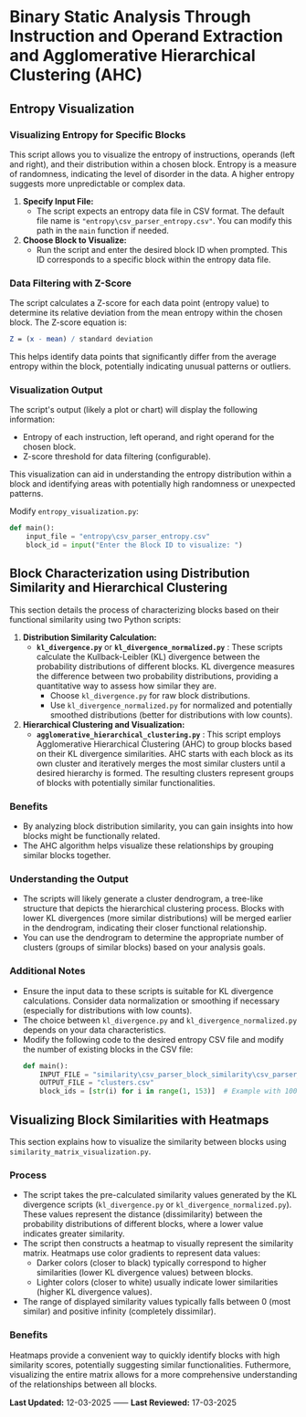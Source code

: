 # Binary Static Analysis Through Instruction and Operand Extraction and Agglomerative Hierarchical Clustering (AHC)

## Entropy Visualization

### Visualizing Entropy for Specific Blocks

This script allows you to visualize the entropy of instructions, operands (left and right), and their distribution within a chosen block. Entropy is a measure of randomness, indicating the level of disorder in the data. A higher entropy suggests more unpredictable or complex data.

1. **Specify Input File:**
   - The script expects an entropy data file in CSV format. The default file name is `"entropy\csv_parser_entropy.csv"`. You can modify this path in the `main` function if needed.
2. **Choose Block to Visualize:**
   - Run the script and enter the desired block ID when prompted. This ID corresponds to a specific block within the entropy data file.

### Data Filtering with Z-Score

The script calculates a Z-score for each data point (entropy value) to determine its relative deviation from the mean entropy within the chosen block. The Z-score equation is:

```mathematica
Z = (x - mean) / standard deviation
```

This helps identify data points that significantly differ from the average entropy within the block, potentially indicating unusual patterns or outliers.

### Visualization Output

The script's output (likely a plot or chart) will display the following information:

- Entropy of each instruction, left operand, and right operand for the chosen block.
- Z-score threshold for data filtering (configurable).

This visualization can aid in understanding the entropy distribution within a block and identifying areas with potentially high randomness or unexpected patterns.

Modify `entropy_visualization.py`:

```python
def main():
    input_file = "entropy\csv_parser_entropy.csv"
    block_id = input("Enter the Block ID to visualize: ")
```

## Block Characterization using Distribution Similarity and Hierarchical Clustering

This section details the process of characterizing blocks based on their functional similarity using two Python scripts:

1. **Distribution Similarity Calculation:**
   - **`kl_divergence.py`** or **`kl_divergence_normalized.py`** : These scripts calculate the Kullback-Leibler (KL) divergence between the probability distributions of different blocks. KL divergence measures the difference between two probability distributions, providing a quantitative way to assess how similar they are.
     - Choose `kl_divergence.py` for raw block distributions.
     - Use `kl_divergence_normalized.py` for normalized and potentially smoothed distributions (better for distributions with low counts).
2. **Hierarchical Clustering and Visualization:**
   - **`agglomerative_hierarchical_clustering.py`** : This script employs Agglomerative Hierarchical Clustering (AHC) to group blocks based on their KL divergence similarities. AHC starts with each block as its own cluster and iteratively merges the most similar clusters until a desired hierarchy is formed. The resulting clusters represent groups of blocks with potentially similar functionalities.

### Benefits

- By analyzing block distribution similarity, you can gain insights into how blocks might be functionally related.
- The AHC algorithm helps visualize these relationships by grouping similar blocks together.

### **Understanding the Output**

- The scripts will likely generate a cluster dendrogram, a tree-like structure that depicts the hierarchical clustering process. Blocks with lower KL divergences (more similar distributions) will be merged earlier in the dendrogram, indicating their closer functional relationship.
- You can use the dendrogram to determine the appropriate number of clusters (groups of similar blocks) based on your analysis goals.

### **Additional Notes**

- Ensure the input data to these scripts is suitable for KL divergence calculations. Consider data normalization or smoothing if necessary (especially for distributions with low counts).
- The choice between `kl_divergence.py` and `kl_divergence_normalized.py` depends on your data characteristics.
- Modify the following code to the desired entropy CSV file and modify the number of existing blocks in the CSV file:
  ```python
  def main():
      INPUT_FILE = "similarity\csv_parser_block_similarity\csv_parser_block_similarity_normalized.csv"
      OUTPUT_FILE = "clusters.csv"
      block_ids = [str(i) for i in range(1, 153)]  # Example with 100 blocks
  ```

## Visualizing Block Similarities with Heatmaps

This section explains how to visualize the similarity between blocks using `similarity_matrix_visualization.py`.

### Process

- The script takes the pre-calculated similarity values generated by the KL divergence scripts (`kl_divergence.py` or `kl_divergence_normalized.py`). These values represent the distance (dissimilarity) between the probability distributions of different blocks, where a lower value indicates greater similarity.
- The script then constructs a heatmap to visually represent the similarity matrix. Heatmaps use color gradients to represent data values:
  - Darker colors (closer to black) typically correspond to higher similarities (lower KL divergence values) between blocks.
  - Lighter colors (closer to white) usually indicate lower similarities (higher KL divergence values).
- The range of displayed similarity values typically falls between 0 (most similar) and positive infinity (completely dissimilar).

### Benefits

Heatmaps provide a convenient way to quickly identify blocks with high similarity scores, potentially suggesting similar functionalities. Futhermore, visualizing the entire matrix allows for a more comprehensive understanding of the relationships between all blocks.

**Last Updated:** 12-03-2025 ⸺ **Last Reviewed:** 17-03-2025
